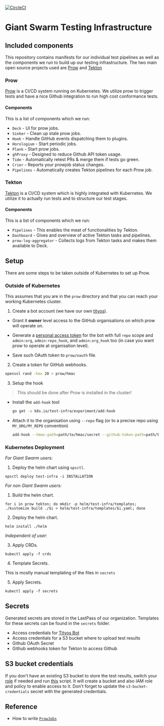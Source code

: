 [![CircleCI](https://circleci.com/gh/giantswarm/test-infra.svg?style=shield)](https://circleci.com/gh/giantswarm/test-infra)

# Giant Swarm Testing Infrastructure

## Included components

This repository contains manifests for our individual test pipelines as well as the components
we run to build up our testing infrastructure. The two main open source projects used are
[Prow][Prow] and [Tekton][Tekton]

### Prow

[Prow][Prow] is a CI/CD system running on Kubernetes.
We utilize prow to trigger tests and have a nice Github integration to run high cost conformance tests.

#### Components

This is a list of components which we run:
- `Deck` - UI for prow jobs.
- `Sinker` - Clean up stale prow jobs.
- `Hook` - Handle GitHub events dispatching them to plugins.
- `Horologium` - Start periodic jobs.
- `Plank` - Start prow jobs.
- `ghProxy` - Designed to reduce Github API token usage.
- `Tide` - Automatically retest PRs & merge them if tests go green.
- `Crier` - Reports your prowjob status changes.
- `Pipelines` - Automatically creates Tekton pipelines for each Prow job.

### Tekton

[Tekton][Tekton] is a CI/CD system which is highly integrated with Kubernetes.
We utilize it to actually run tests and to structure our test stages.

#### Components

This is a list of components which we run:
- `Pipelines` - This enables the meat of functionalities by Tekton.
- `Dashboard` - Gives and overview of active Tekton tasks and pipelines.
- `prow-log-aggregator` - Collects logs from Tekton tasks and makes them available to Deck.

## Setup

There are some steps to be taken outside of Kubernetes to set up Prow.

### Outside of Kubernetes

This assumes that you are in the `prow` directory and that you can reach your working Kubernetes cluster.

1. Create a bot account (we have our own [tityos](https://github.com/tityosbot)).
  - Grant it **owner** level access to the GitHub organisations on which prow will operate on.

  - Generate a [personal access token](https://github.com/settings/tokens) for the bot with full `repo` scope and `admin:org`, `admin:repo_hook`, and `admin:org_hook` too (in case you want prow to operate at organisation level).

  - Save such OAuth token to `prow/oauth` file.

2. Create a token for GitHub webhooks.

  ```bash
  openssl rand -hex 20 > prow/hmac
  ```

3. Setup the hook
  > This should be done after Prow is installed in the cluster!

  - Install the `add-hook` tool
    ```bash
    go get -u k8s.io/test-infra/experiment/add-hook
    ```

  - Attach it to the organisation using `--repo` flag (or to a precise repo using `MY_ORG/MY_REPO` convention)
    ```bash
    add-hook --hmac-path=path/to/hmac/secret --github-token-path=path/to/oauth/secret --hook-url http://an.ip.addr.ess/hook --repo MY_ORG --confirm=true
    ```

### Kubernetes Deployment

*For Giant Swarm users:*

1. Deploy the helm chart using `opsctl`.

  ```
  opsctl deploy test-infra -i INSTALLATION
  ```

*For non Giant Swarm users:*

1. Build the helm chart.

  ```
  for i in prow tekton; do mkdir -p helm/test-infra/templates; ./kustomize build ./$i > helm/test-infra/templates/$i.yaml; done
  ```

2. Deploy the helm chart.

  ```
  helm install ./helm
  ```

*Independent of user:*

3. Apply CRDs.

  ```
  kubectl apply -f crds
  ```

4. Template Secrets.

  This is mostly manual templating of the files in `secrets`

5. Apply Secrets.

  ```
  kubectl apply -f secrets
  ```

## Secrets

Generated secrets are stored in the LastPass of our organization.
Templates for these secrets can be found in the `secrets` folder.

- Access credentials for [Tityos Bot](https://github.com/tityosbot)
- Access credentials for a S3 bucket where to upload test results
- Github OAuth Secret
- Github webhooks token for Tekton to access Github

## S3 bucket credentials

If you don't have an existing S3 bucket to store the test results, switch your [role](https://intranet.giantswarm.io/docs/support-and-ops/ops-recipes/aws-role-switching/#aws-cli) if needed and run [this](scripts/s3-bucket-access.sh) script. It will create a bucket and also IAM role and
policy to enable access to it. Don't forget to update the `s3-bucket-credentials` secret with the generated credentials.

## Reference

* How to write [`ProwJobs`](https://github.com/kubernetes/test-infra/blob/master/prow/jobs.md)

[Prow]: https://github.com/kubernetes/test-infra/tree/master/prow
[Tekton]: https://tekton.dev/
